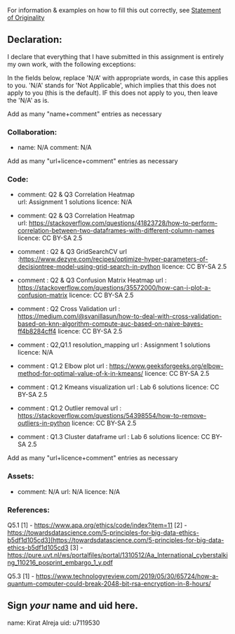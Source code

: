 For information & examples on how to fill this out correctly, see [Statement of Originality](https://cs.anu.edu.au/courses/comp2420/resources/faq/#statement-of-originality)

## Declaration:
  I declare that everything that I have submitted in this assignment is entirely my own work, with the following exceptions:

In the fields below, replace 'N/A' with appropriate words, in case this applies
to you.  'N/A' stands for 'Not Applicable', which implies that this does not
apply to you (this is the default).  IF this does not apply to you, then leave the 'N/A' as is.

Add as many "name+comment" entries as necessary

### Collaboration:
  - name: N/A
    comment: 
      N/A


Add as many "url+licence+comment" entries as necessary

### Code:
  - comment: Q2 & Q3 Correlation Heatmap   
    url: Assignment 1 solutions 
    licence: N/A
    
  - comment: Q2 & Q3 Correlation Heatmap  
    url: https://stackoverflow.com/questions/41823728/how-to-perform-correlation-between-two-dataframes-with-different-column-names
    licence: CC BY-SA 2.5
    
  - comment : Q2 & Q3 GridSearchCV 
    url :https://www.dezyre.com/recipes/optimize-hyper-parameters-of-decisiontree-model-using-grid-search-in-python
    licence: CC BY-SA 2.5
    
  - comment : Q2 & Q3 Confusion Matrix Heatmap 
    url : https://stackoverflow.com/questions/35572000/how-can-i-plot-a-confusion-matrix
    licence: CC BY-SA 2.5
    
  - comment : Q2 Cross Validation 
    url : https://medium.com/@svanillasun/how-to-deal-with-cross-validation-based-on-knn-algorithm-compute-auc-based-on-naive-bayes-ff4b8284cff4
    licence: CC BY-SA 2.5
   
  - comment : Q2,Q1.1 resolution_mapping
    url : Assignment 1 solutions
    licence: N/A
    
  - comment : Q1.2 Elbow plot
    url : https://www.geeksforgeeks.org/elbow-method-for-optimal-value-of-k-in-kmeans/
    licence: CC BY-SA 2.5
    
  - comment : Q1.2 Kmeans visualization 
    url : Lab 6 solutions
    licence: CC BY-SA 2.5
    
  - comment : Q1.2 Outlier removal
    url : https://stackoverflow.com/questions/54398554/how-to-remove-outliers-in-python
    licence: CC BY-SA 2.5
   
   - comment : Q1.3 Cluster dataframe
     url : Lab 6 solutions
     licence: CC BY-SA 2.5
   
    
   
    


Add as many "url+licence+comment" entries as necessary

### Assets:
  - comment: N/A
    url: N/A
    licence: N/A


### References:
Q5.1 
[1] - https://www.apa.org/ethics/code/index?item=11
[2] - https://towardsdatascience.com/5-principles-for-big-data-ethics-b5df1d105cd3](https://towardsdatascience.com/5-principles-for-big-data-ethics-b5df1d105cd3
[3] - https://pure.uvt.nl/ws/portalfiles/portal/1310512/Aa_International_cyberstalking_110216_posprint_embargo_1_y.pdf

Q5.3
[1] - https://www.technologyreview.com/2019/05/30/65724/how-a-quantum-computer-could-break-2048-bit-rsa-encryption-in-8-hours/


## Sign *your* name and uid here. 

name:  Kirat Alreja
uid: u7119530

